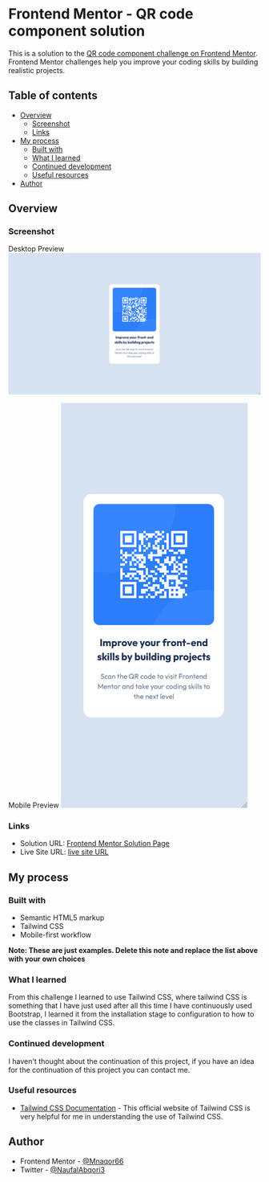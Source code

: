 # Frontend Mentor - QR code component solution

This is a solution to the [QR code component challenge on Frontend Mentor](https://www.frontendmentor.io/challenges/qr-code-component-iux_sIO_H). Frontend Mentor challenges help you improve your coding skills by building realistic projects. 

## Table of contents

- [Overview](#overview)
  - [Screenshot](#screenshot)
  - [Links](#links)
- [My process](#my-process)
  - [Built with](#built-with)
  - [What I learned](#what-i-learned)
  - [Continued development](#continued-development)
  - [Useful resources](#useful-resources)
- [Author](#author)

## Overview

### Screenshot

Desktop Preview
![](./capture/desktop.png)

Mobile Preview
![](./capture/mobile.png)

### Links

- Solution URL: [Frontend Mentor Solution Page](https://www.frontendmentor.io/profile/Mnaqor66/solutions)
- Live Site URL: [live site URL](https://incandescent-croquembouche-72d475.netlify.app/)

## My process

### Built with

- Semantic HTML5 markup
- Tailwind CSS
- Mobile-first workflow

**Note: These are just examples. Delete this note and replace the list above with your own choices**

### What I learned

From this challenge I learned to use Tailwind CSS, where tailwind CSS is something that I have just used after all this time I have continuously used Bootstrap, I learned it from the installation stage to configuration to how to use the classes in Tailwind CSS.

### Continued development

I haven't thought about the continuation of this project, if you have an idea for the continuation of this project you can contact me.

### Useful resources

- [Tailwind CSS Documentation](https://tailwindcss.com/docs/installation) - This official website of Tailwind CSS is very helpful for me in understanding the use of Tailwind CSS.

## Author

- Frontend Mentor - [@Mnaqor66](https://www.frontendmentor.io/profile/Mnaqor66)
- Twitter - [@NaufalAbqori3](https://x.com/NaufalAbqori3)

